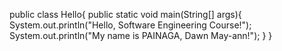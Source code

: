 public class Hello{
  public static void main(String[] args){
    System.out.println("Hello, Software Engineering Course!");
    System.out.println("My name is PAINAGA, Dawn May-ann!");
    }
}
